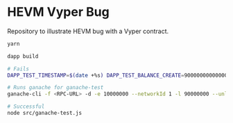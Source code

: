 # HEVM Vyper Bug

Repository to illustrate HEVM bug with a Vyper contract.


```bash
yarn

dapp build

# Fails
DAPP_TEST_TIMESTAMP=$(date +%s) DAPP_TEST_BALANCE_CREATE=90000000000000000000000000 dapp test --rpc-url <RPC-URL>

# Runs ganache for ganache-test
ganache-cli -f <RPC-URL> -d -e 10000000 --networkId 1 -l 90000000 --unlock 0x40907540d8a6c65c637785e8f8b742ae6b0b9968

# Successful
node src/ganache-test.js
```